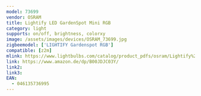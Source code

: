 ```yaml
---
model: 73699
vendor: OSRAM
title: Lightify LED GardenSpot Mini RGB
category: light
supports: on/off, brightness, colorxy
image: /assets/images/devices/OSRAM_73699.jpg
zigbeemodel: ['LIGHTIFY Gardenspot RGB']
compatible: [z2m]
mlink: https://www.lightbulbs.com/catalog/product_pdfs/osram/Lightify%20GardenSpot.pdf
link: https://www.amazon.de/dp/B00JDJC03Y/
link2: 
link3: 
EAN: 
  - 046135736995
---
```

